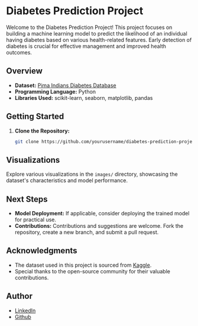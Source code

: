 # Diabetes Prediction Project

Welcome to the Diabetes Prediction Project! This project focuses on building a machine learning model to predict the likelihood of an individual having diabetes based on various health-related features. Early detection of diabetes is crucial for effective management and improved health outcomes.

## Overview

- **Dataset:** [Pima Indians Diabetes Database](https://www.kaggle.com/uciml/pima-indians-diabetes-database)
- **Programming Language:** Python
- **Libraries Used:** scikit-learn, seaborn, matplotlib, pandas


## Getting Started

1. **Clone the Repository:**
    ```bash
    git clone https://github.com/yourusername/diabetes-prediction-project.git
    ```

## Visualizations

Explore various visualizations in the `images/` directory, showcasing the dataset's characteristics and model performance.


## Next Steps

- **Model Deployment:** If applicable, consider deploying the trained model for practical use.
- **Contributions:** Contributions and suggestions are welcome. Fork the repository, create a new branch, and submit a pull request.

## Acknowledgments

- The dataset used in this project is sourced from [Kaggle](https://www.kaggle.com/uciml/pima-indians-diabetes-database).
- Special thanks to the open-source community for their valuable contributions.

## Author

- [LinkedIn](https://www.linkedin.com/in/rishikesh-jagadale-331812207/)
- [Github](https://github.com/rissh)

